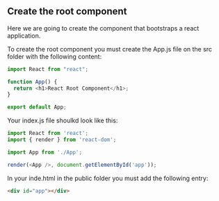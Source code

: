## Create the root component

<p>Here we are going to create the component that bootstraps a react application.</p>

<p>To create the root component you must create the App.js file on the src folder with the following content:</p>

```js
import React from "react";

function App() {
  return <h1>React Root Component</h1>;
}

export default App;
```

<p>Your index.js file shoulkd look like this:</p>

```js
import React from 'react';
import { render } from 'react-dom';

import App from './App';

render(<App />, document.getElementById('app'));
```

<p>In your inde.html in the public folder you must add the following entry:</p>

```html
<div id="app"></div>
```
